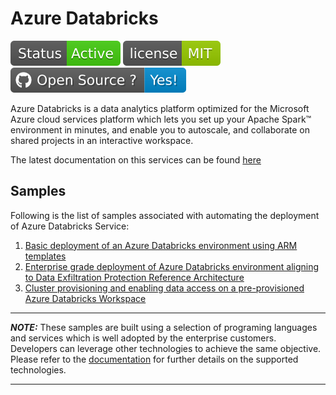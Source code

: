 # Azure Databricks

[![Generic badge](Common_Assets/Images/Status-Active.svg)](https://github.com/Azure-Samples/modern-data-warehouse-dataops/commits/single-tech/databricks/single_tech_samples/databricks)
[![GitHub license](Common_Assets/Images/MIT.svg)](https://github.com/Azure-Samples/modern-data-warehouse-dataops/blob/master/LICENSE)
[![Open Source? Yes!](Common_Assets/Images/Open_Source.svg)](https://opensource.microsoft.com/codeofconduct/)


Azure Databricks is a data analytics platform optimized for the Microsoft Azure cloud services platform which lets you set up your Apache Spark™ environment in minutes, and enable you to autoscale, and collaborate on shared projects in an interactive workspace.

The latest documentation on this services can be found [here](https://docs.microsoft.com/en-us/azure/databricks/)

## Samples

Following is the list of samples associated with automating the deployment of Azure Databricks Service:

1. [Basic deployment of an Azure Databricks environment using ARM templates](sample1_basic_azure_databricks_environment/README.md)
2. [Enterprise grade deployment of Azure Databricks environment aligning to Data Exfiltration Protection Reference Architecture](sample2_enterprise_azure_databricks_environment/README.md)
3. [Cluster provisioning and enabling data access on a pre-provisioned Azure Databricks Workspace](sample3_cluster_provisioning_and_data_access/README.md)

----------------------- ------------------------------------
**_NOTE:_**  These samples are built using a selection of programing languages and services which is well adopted by the enterprise customers. Developers can leverage other technologies to achieve the same objective. Please refer to the [documentation]("https://docs.microsoft.com/en-us/azure/databricks/") for further details on the supported technologies.
----------------------- ------------------------------------
